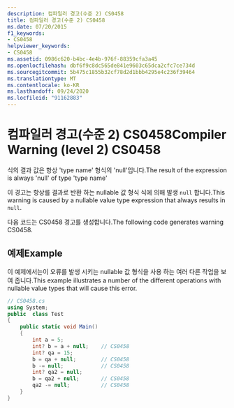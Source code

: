 ```yaml
---
description: 컴파일러 경고(수준 2) CS0458
title: 컴파일러 경고(수준 2) CS0458
ms.date: 07/20/2015
f1_keywords:
- CS0458
helpviewer_keywords:
- CS0458
ms.assetid: 0986c620-b4bc-4e4b-976f-88359cfa3a45
ms.openlocfilehash: dbf6f9c8dc565de841e9603c65dca2cfc7ce734d
ms.sourcegitcommit: 5b475c1855b32cf78d2d1bbb4295e4c236f39464
ms.translationtype: MT
ms.contentlocale: ko-KR
ms.lasthandoff: 09/24/2020
ms.locfileid: "91162883"
---
```

# <a name="compiler-warning-level-2-cs0458"></a><span data-ttu-id="5c737-103">컴파일러 경고(수준 2) CS0458</span><span class="sxs-lookup"><span data-stu-id="5c737-103">Compiler Warning (level 2) CS0458</span></span>

<span data-ttu-id="5c737-104">식의 결과 값은 항상 'type name' 형식의 'null'입니다.</span><span class="sxs-lookup"><span data-stu-id="5c737-104">The result of the expression is always 'null' of type 'type name'</span></span>  
  
 <span data-ttu-id="5c737-105">이 경고는 항상를 결과로 반환 하는 nullable 값 형식 식에 의해 발생 `null` 합니다.</span><span class="sxs-lookup"><span data-stu-id="5c737-105">This warning is caused by a nullable value type expression that always results in `null`.</span></span>  
  
 <span data-ttu-id="5c737-106">다음 코드는 CS0458 경고를 생성합니다.</span><span class="sxs-lookup"><span data-stu-id="5c737-106">The following code generates warning CS0458.</span></span>  
  
## <a name="example"></a><span data-ttu-id="5c737-107">예제</span><span class="sxs-lookup"><span data-stu-id="5c737-107">Example</span></span>  

 <span data-ttu-id="5c737-108">이 예제에서는이 오류를 발생 시키는 nullable 값 형식을 사용 하는 여러 다른 작업을 보여 줍니다.</span><span class="sxs-lookup"><span data-stu-id="5c737-108">This example illustrates a number of the different operations with nullable value types that will cause this error.</span></span>  
  
```csharp  
// CS0458.cs  
using System;  
public  class Test
{  
    public static void Main()  
    {  
        int a = 5;  
        int? b = a + null;    // CS0458  
        int? qa = 15;  
        b = qa + null;        // CS0458  
        b -= null;            // CS0458  
        int? qa2 = null;  
        b = qa2 + null;       // CS0458  
        qa2 -= null;          // CS0458  
    }  
}  
```
